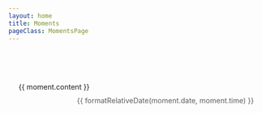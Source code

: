 ```yaml
---
layout: home
title: Moments
pageClass: MomentsPage
---
```


<script setup>
import { ref } from 'vue';
import moments from '../configs/moments.json';

const momentsList = ref(moments);

function formatDate(dateString) {
    const options = { month: 'short', day: 'numeric' };
    return new Date(dateString).toLocaleDateString('zh-CN', options);
}

function formatRelativeDate(dateString, timeString) {
    const date = new Date(dateString);
    const now = new Date();
    const diffTime = now - date;
    const diffDays = Math.floor(diffTime / (1000 * 60 * 60 * 24));
    
    if (diffDays === 0) {
        return `今天 ${timeString}`;
    } else if (diffDays === 1) {
        return `昨天 ${timeString}`;
    } else if (diffDays === 2) {
        return `前天 ${timeString}`;
    } else if (date.getFullYear() === now.getFullYear()) {
        return formatDate(dateString);
    } else {
        return new Date(dateString).toLocaleDateString('zh-CN', { year: 'numeric', month: 'short', day: 'numeric' });
    }
}
</script>

<div class="spacer" style="height: 50px;"></div>
<div class="moments-container">
  <div class="moment" v-for="moment in momentsList" :key="moment.date + moment.content">
    <div class="moment-content">
      <p class="moment-text">{{ moment.content }}</p>
      <p class="moment-date">{{ formatRelativeDate(moment.date, moment.time) }}</p>
    </div>
  </div>
</div>

<style scoped>
.moments-container {
    display: grid;
    grid-template-columns: repeat(auto-fill, minmax(300px, 1fr));
    gap: 10px;
}

.moment {
    box-shadow: var(--vp-c-bg-elv) 0px 12px 25px -5px, var(--vp-c-bg-elv) 0px 7px 15px -7px;
    border: 1px solid var(--vp-c-gutter);
    background-color: var(--vp-c-bg);
    border-radius: 12px;
    padding: 16px 20px;
    transition: all 0.4s;
}

.moment:hover {
    box-shadow: var(--vp-c-brand-soft) 0px 1px 25px -5px, var(--vp-c-brand-soft) 0px 3px 7px -7px;
    border: 1px solid var(--vp-c-brand-1);
}

.moment-content {
    display: flex;
    flex-direction: column;
    height: 100%;
    justify-content: space-between;
}

.moment-text {
    color: var(--vp-c-text-1);
    margin: 0;
}

.moment-date {
    font-size: 0.875rem;
    color: var(--vp-c-text-3);
    opacity: 0.7;
    margin: 10px 0px 0px 0px;
    align-self: flex-end;
}
</style>